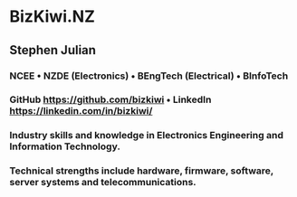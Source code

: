 # BizKiwi.NZ
 
## Stephen Julian ##
### NCEE  •  NZDE (Electronics)  •  BEngTech (Electrical)  •  BInfoTech ###
### GitHub https://github.com/bizkiwi  •  LinkedIn https://linkedin.com/in/bizkiwi/ ###
### Industry skills and knowledge in Electronics Engineering and Information Technology. ###
### Technical strengths include hardware, firmware, software, server systems and telecommunications. ###
